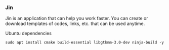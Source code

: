 ### Jin

Jin is an application that can help you work faster. You can create or download
templates of codes, links, etc. that can be used anytime. 

Ubuntu dependencies

``
sudo apt install cmake build-essential libgtkmm-3.0-dev ninja-build -y
``